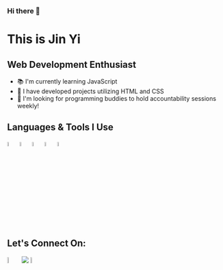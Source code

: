 ### Hi there 👋

# This is Jin Yi

## Web Development Enthusiast

- 📚 I'm currently learning JavaScript
- 🎨 I have developed projects utilizing HTML and CSS
- 🤝 I'm looking for programming buddies to hold accountability sessions weekly!

## Languages & Tools I Use
<img src="https://cdn.jsdelivr.net/gh/devicons/devicon/icons/html5/html5-original-wordmark.svg" width= 5% /> <img src="https://cdn.jsdelivr.net/gh/devicons/devicon/icons/css3/css3-original-wordmark.svg" width= 5% /> <img src="https://cdn.jsdelivr.net/gh/devicons/devicon/icons/vscode/vscode-original.svg" width= 5% /> <img src="https://cdn.jsdelivr.net/gh/devicons/devicon/icons/javascript/javascript-original.svg" width= 5% /> <img src="https://cdn.jsdelivr.net/gh/devicons/devicon/icons/git/git-original.svg" width= 5% />

## Let's Connect On:
<a href="mailto:rayneedust@gmail.com" ><img src="https://img.icons8.com/color/48/000000/gmail-new.png" a href="https://icons8.com/icon/30998/discord" width= 6% /></a> <a href="https://discordapp.com/users/339060594906759178/" width= 6% ><img src="https://img.icons8.com/color/48/000000/discord-logo.png" /></a> <a href="https://t.me/raineedust" ><img src="https://img.icons8.com/fluency/48/000000/telegram-app.png" width= 6% /></a>

<!--
**raineedust/raineedust** is a ✨ _special_ ✨ repository because its `README.md` (this file) appears on your GitHub profile.

Here are some ideas to get you started:

- 🔭 I’m currently working on ...
- 🌱 I’m currently learning ...
- 👯 I’m looking to collaborate on ...
- 🤔 I’m looking for help with ...
- 💬 Ask me about ...
- 📫 How to reach me: ...
- 😄 Pronouns: ...
- ⚡ Fun fact: ...
-->
